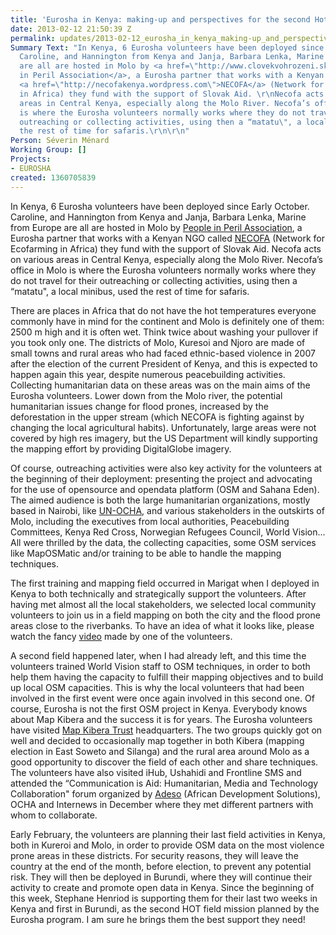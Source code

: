 ```yaml
---
title: 'Eurosha in Kenya: making-up and perspectives for the second Hot support'
date: 2013-02-12 21:50:39 Z
permalink: updates/2013-02-12_eurosha_in_kenya_making-up_and_perspectives_for_the_second_hot_support
Summary Text: "In Kenya, 6 Eurosha volunteers have been deployed since Early October.
  Caroline, and Hannington from Kenya and Janja, Barbara Lenka, Marine from Europe
  are all are hosted in Molo by <a href=\"http://www.clovekvohrozeni.sk/en/\">People
  in Peril Association</a>, a Eurosha partner that works with a Kenyan NGO called
  <a href=\"http://necofakenya.wordpress.com\">NECOFA</a> (Network for Ecofarming
  in Africa) they fund with the support of Slovak Aid. \r\nNecofa acts on various
  areas in Central Kenya, especially along the Molo River. Necofa’s office in Molo
  is where the Eurosha volunteers normally works where they do not travel for their
  outreaching or collecting activities, using then a “matatu\", a local minibus, used
  the rest of time for safaris.\r\n\r\n"
Person: Séverin Ménard
Working Group: []
Projects:
- EUROSHA
created: 1360705839
---
```


<p>In Kenya, 6 Eurosha volunteers have been deployed since Early October. Caroline, and Hannington from Kenya and Janja, Barbara Lenka, Marine from Europe are all are hosted in Molo by <a href="http://www.clovekvohrozeni.sk/en/">People in Peril Association</a>, a Eurosha partner that works with a Kenyan NGO called <a href="http://necofakenya.wordpress.com">NECOFA</a> (Network for Ecofarming in Africa) they fund with the support of Slovak Aid. Necofa acts on various areas in Central Kenya, especially along the Molo River. Necofa’s office in Molo is where the Eurosha volunteers normally works where they do not travel for their outreaching or collecting activities, using then a “matatu", a local minibus, used the rest of time for safaris.</p><p>There are places in Africa that do not have the hot temperatures everyone commonly have in mind for the continent and Molo is definitely one of them: 2500 m high and it is often wet. Think twice about washing your pullover if you took only one. The districts of Molo, Kuresoi and Njoro are made of small towns and rural areas who had faced ethnic-based violence in 2007 after the election of the current President of Kenya, and this is expected to happen again this year, despite numerous peacebuilding activities. Collecting humanitarian data on these areas was on the main aims of the Eurosha volunteers. Lower down from the Molo river, the potential humanitarian issues change for flood prones, increased by the deforestation in the upper stream (which NECOFA is fighting against by changing the local agricultural habits). Unfortunately, large areas were not covered by high res imagery, but the US Department will kindly supporting the mapping effort by providing DigitalGlobe imagery.</p><p>Of course, outreaching activities were also key activity for the volunteers at the beginning of their deployment: presenting the project and advocating for the use of opensource and opendata platform (OSM and Sahana Eden). The aimed audience is both the large humanitarian organizations, mostly based in Nairobi, like <a href="http://www.unocha.org/eastern-africa/">UN-OCHA</a>, and various stakeholders in the outskirts of Molo, including the executives from local authorities, Peacebuilding Committees, Kenya Red Cross, Norwegian Refugees Council, World Vision... All were thrilled by the data, the collecting capacities, some OSM services like MapOSMatic and/or training to be able to handle the mapping techniques.</p><p>The first training and mapping field occurred in Marigat when I deployed in Kenya to both technically and strategically support the volunteers. After having met almost all the local stakeholders, we selected local community volunteers to join us in a field mapping on both the city and the flood prone areas close to the riverbanks. To have an idea of what it looks like, please watch the fancy <a href="vimeo.com/54556023">video</a> made by one of the volunteers.</p><p>A second field happened later, when I had already left, and this time the volunteers trained World Vision staff to OSM techniques, in order to both help them having the capacity to fulfill their mapping objectives and to build up local OSM capacities. This is why the local volunteers that had been involved in the first event were once again involved in this second one. Of course, Eurosha is not the first OSM project in Kenya. Everybody knows about Map Kibera and the success it is for years. The Eurosha volunteers have visited <a href="http://www.mapkibera.org/blog/tag/map-kibera-trust/">Map Kibera Trust</a> headquarters. The two groups quickly got on well and decided to occasionally map together in both Kibera (mapping election in East Soweto and Silanga) and the rural area around Molo as a good opportunity to discover the field of each other and share techniques. The volunteers have also visited iHub, Ushahidi and Frontline SMS and attended the “Communication is Aid: Humanitarian, Media and Technology Collaboration" forum organized by <a href="http://adesoafrica.org/">Adeso</a> (African Development Solutions), OCHA and Internews in December where they met different partners with whom to collaborate.</p><p>Early February, the volunteers are planning their last field activities in Kenya, both in Kureroi and Molo, in order to provide OSM data on the most violence prone areas in these districts. For security reasons, they will leave the country at the end of the month, before election, to prevent any potential risk. They will then be deployed in Burundi, where they will continue their activity to create and promote open data in Kenya. Since the beginning of this week, Stephane Henriod is supporting them for their last two weeks in Kenya and first in Burundi, as the second HOT field mission planned by the Eurosha program. I am sure he brings them the best support they need!</p>
